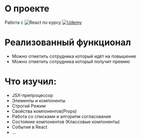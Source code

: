 # О проекте
Работа с 
![React](https://img.shields.io/badge/React-black?style=flat-square&logo=React)
по курсу 
[![Udemy](https://img.shields.io/badge/Udemy-black?style=flat-square&logo=Udemy)](https://www.udemy.com/course/javascript_full/)
# Реализованный функционал
- Можно отметить сотрудника который идёт на повышение
- Можно отметить сотрудника который получит премию
# Что изучил:
- JSX-препроцессор
- Элементы и компоненты
- Строгий Режим
- Свойства компонентов(Props)
- Работа со списками и алгоритм согласования
- Состояние компонентов (Классовые компоненты)
- События в React
- ...